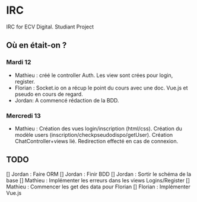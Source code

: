 # IRC
IRC for ECV Digital. Studiant Project

## Où en était-on ? 

### Mardi 12
* Mathieu : créé le controller Auth. Les view sont crées pour login, register.
* Florian : Socket.io on a récup le point du cours avec une doc. Vue.js et pseudo en cours de regard.
* Jordan: A commencé rédaction de la BDD. 

### Mercredi 13
* Mathieu : Création des vues login/inscription (html/css). Création du modèle users (inscription/checkpseudodispo/getUser). Création ChatController+views lié. Redirection effecté en cas de connexion.

## TODO
[] Jordan : Faire ORM
[] Jordan : Finir BDD
[] Jordan : Sortir le schéma de la base
[] Mathieu : Implémenter les erreurs dans les views Logins/Register
[] Mathieu : Commencer les get des data pour Florian
[] Florian : Implémenter Vue.js
